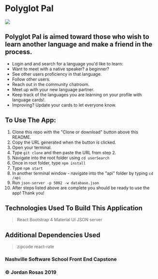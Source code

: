 # Polyglot Pal

![](https://github.com/JordanRosas/Frontend-Capstone/blob/master/public/PolyglotPal.png)

## Polyglot Pal is aimed toward those who wish to learn another language and make a friend in the process.
- Login and and search for a language you'd like to learn:
- Want to meet with a native speaker? a beginner?
- See other users proficiency in that language.
- Follow other users.
- Reach out in the community chatroom.
- Meet up with your new language partner.
- Keep track of the languages you are learning on your profile with language cards!.
- Improving? Update your cards to let everyone know.

## To Use The App:
1. Clone this repo with the "Clone or download" button above this README.
1. Copy the URL generated when the button is clicked.
1. Open your terminal.
1. Type `git clone` and then paste the URL from step 2.
1. Navigate into the root folder using `cd userSearch`
1. Once in root folder, type `npm install`
1. Type `npm start`
1. In another terminal window - navigate into the "api" folder by typing `cd /api`
1. Run `json-server -p 5002 -w database.json`
1. After steps listed above are complete you should be ready to use the app!
Thank you!

## Technologies Used To Build This Application
> React
> Bootstrap 4
> Material UI
> JSON server

## Additional Dependencies Used
> zipcode
> react-rate

### Nashville Software School Front End Capstone

### &copy; Jordan Rosas 2019
